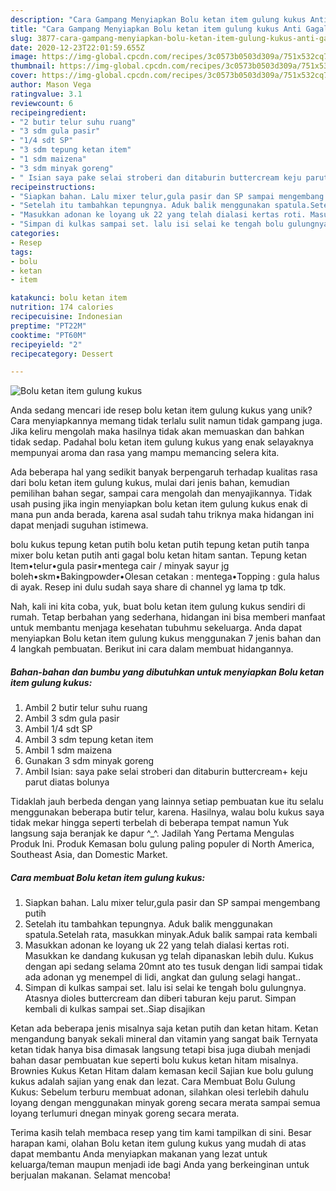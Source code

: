 ```yaml
---
description: "Cara Gampang Menyiapkan Bolu ketan item gulung kukus Anti Gagal"
title: "Cara Gampang Menyiapkan Bolu ketan item gulung kukus Anti Gagal"
slug: 3877-cara-gampang-menyiapkan-bolu-ketan-item-gulung-kukus-anti-gagal
date: 2020-12-23T22:01:59.655Z
image: https://img-global.cpcdn.com/recipes/3c0573b0503d309a/751x532cq70/bolu-ketan-item-gulung-kukus-foto-resep-utama.jpg
thumbnail: https://img-global.cpcdn.com/recipes/3c0573b0503d309a/751x532cq70/bolu-ketan-item-gulung-kukus-foto-resep-utama.jpg
cover: https://img-global.cpcdn.com/recipes/3c0573b0503d309a/751x532cq70/bolu-ketan-item-gulung-kukus-foto-resep-utama.jpg
author: Mason Vega
ratingvalue: 3.1
reviewcount: 6
recipeingredient:
- "2 butir telur suhu ruang"
- "3 sdm gula pasir"
- "1/4 sdt SP"
- "3 sdm tepung ketan item"
- "1 sdm maizena"
- "3 sdm minyak goreng"
- " Isian saya pake selai stroberi dan ditaburin buttercream keju parut diatas bolunya"
recipeinstructions:
- "Siapkan bahan. Lalu mixer telur,gula pasir dan SP sampai mengembang putih"
- "Setelah itu tambahkan tepungnya. Aduk balik menggunakan spatula.Setelah rata, masukkan minyak.Aduk balik sampai rata kembali"
- "Masukkan adonan ke loyang uk 22 yang telah dialasi kertas roti. Masukkan ke dandang kukusan yg telah dipanaskan lebih dulu. Kukus dengan api sedang selama 20mnt ato tes tusuk dengan lidi sampai tidak ada adonan yg menempel di lidi, angkat dan gulung selagi hangat.."
- "Simpan di kulkas sampai set. lalu isi selai ke tengah bolu gulungnya. Atasnya dioles buttercream dan diberi taburan keju parut. Simpan kembali di kulkas sampai set..Siap disajikan"
categories:
- Resep
tags:
- bolu
- ketan
- item

katakunci: bolu ketan item 
nutrition: 174 calories
recipecuisine: Indonesian
preptime: "PT22M"
cooktime: "PT60M"
recipeyield: "2"
recipecategory: Dessert

---
```



![Bolu ketan item gulung kukus](https://img-global.cpcdn.com/recipes/3c0573b0503d309a/751x532cq70/bolu-ketan-item-gulung-kukus-foto-resep-utama.jpg)

Anda sedang mencari ide resep bolu ketan item gulung kukus yang unik? Cara menyiapkannya memang tidak terlalu sulit namun tidak gampang juga. Jika keliru mengolah maka hasilnya tidak akan memuaskan dan bahkan tidak sedap. Padahal bolu ketan item gulung kukus yang enak selayaknya mempunyai aroma dan rasa yang mampu memancing selera kita.

Ada beberapa hal yang sedikit banyak berpengaruh terhadap kualitas rasa dari bolu ketan item gulung kukus, mulai dari jenis bahan, kemudian pemilihan bahan segar, sampai cara mengolah dan menyajikannya. Tidak usah pusing jika ingin menyiapkan bolu ketan item gulung kukus enak di mana pun anda berada, karena asal sudah tahu triknya maka hidangan ini dapat menjadi suguhan istimewa.

bolu kukus tepung ketan putih bolu ketan putih tepung ketan putih tanpa mixer bolu ketan putih anti gagal bolu ketan hitam santan. Tepung ketan Item•telur•gula pasir•mentega cair / minyak sayur jg boleh•skm•Bakingpowder•Olesan cetakan : mentega•Topping : gula halus di ayak. Resep ini dulu sudah saya share di channel yg lama tp tdk.


Nah, kali ini kita coba, yuk, buat bolu ketan item gulung kukus sendiri di rumah. Tetap berbahan yang sederhana, hidangan ini bisa memberi manfaat untuk membantu menjaga kesehatan tubuhmu sekeluarga. Anda dapat menyiapkan Bolu ketan item gulung kukus menggunakan 7 jenis bahan dan 4 langkah pembuatan. Berikut ini cara dalam membuat hidangannya.

<!--inarticleads1-->

##### Bahan-bahan dan bumbu yang dibutuhkan untuk menyiapkan Bolu ketan item gulung kukus:

1. Ambil 2 butir telur suhu ruang
1. Ambil 3 sdm gula pasir
1. Ambil 1/4 sdt SP
1. Ambil 3 sdm tepung ketan item
1. Ambil 1 sdm maizena
1. Gunakan 3 sdm minyak goreng
1. Ambil  Isian: saya pake selai stroberi dan ditaburin buttercream+ keju parut diatas bolunya


Tidaklah jauh berbeda dengan yang lainnya setiap pembuatan kue itu selalu menggunakan beberapa butir telur, karena. Hasilnya, walau bolu kukus saya tidak mekar hingga seperti terbelah di beberapa tempat namun Yuk langsung saja beranjak ke dapur ^_^. Jadilah Yang Pertama Mengulas Produk Ini. Produk Kemasan bolu gulung paling populer di North America, Southeast Asia, dan Domestic Market. 

<!--inarticleads2-->

##### Cara membuat Bolu ketan item gulung kukus:

1. Siapkan bahan. Lalu mixer telur,gula pasir dan SP sampai mengembang putih
1. Setelah itu tambahkan tepungnya. Aduk balik menggunakan spatula.Setelah rata, masukkan minyak.Aduk balik sampai rata kembali
1. Masukkan adonan ke loyang uk 22 yang telah dialasi kertas roti. Masukkan ke dandang kukusan yg telah dipanaskan lebih dulu. Kukus dengan api sedang selama 20mnt ato tes tusuk dengan lidi sampai tidak ada adonan yg menempel di lidi, angkat dan gulung selagi hangat..
1. Simpan di kulkas sampai set. lalu isi selai ke tengah bolu gulungnya. Atasnya dioles buttercream dan diberi taburan keju parut. Simpan kembali di kulkas sampai set..Siap disajikan


Ketan ada beberapa jenis misalnya saja ketan putih dan ketan hitam. Ketan mengandung banyak sekali mineral dan vitamin yang sangat baik Ternyata ketan tidak hanya bisa dimasak langsung tetapi bisa juga diubah menjadi bahan dasar pembuatan kue seperti bolu kukus ketan hitam misalnya. Brownies Kukus Ketan Hitam dalam kemasan kecil Sajian kue bolu gulung kukus adalah sajian yang enak dan lezat. Cara Membuat Bolu Gulung Kukus: Sebelum terburu membuat adonan, silahkan olesi terlebih dahulu loyang dengan menggunakan minyak goreng secara merata sampai semua loyang terlumuri dnegan minyak goreng secara merata. 

Terima kasih telah membaca resep yang tim kami tampilkan di sini. Besar harapan kami, olahan Bolu ketan item gulung kukus yang mudah di atas dapat membantu Anda menyiapkan makanan yang lezat untuk keluarga/teman maupun menjadi ide bagi Anda yang berkeinginan untuk berjualan makanan. Selamat mencoba!
